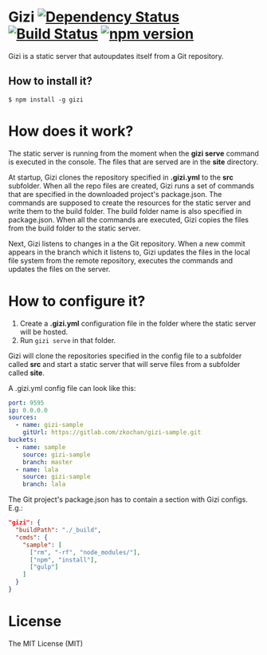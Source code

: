 Gizi [![Dependency Status](https://david-dm.org/zkochan/gizi/status.svg?style=flat)](https://david-dm.org/zkochan/gizi) [![Build Status](https://travis-ci.org/zkochan/gizi.svg?branch=master)](https://travis-ci.org/zkochan/gizi) [![npm version](https://badge.fury.io/js/gizi.svg)](http://badge.fury.io/js/gizi)
=====

Gizi is a static server that autoupdates itself from a Git repository.

## How to install it?

```
$ npm install -g gizi
```

# How does it work?

The static server is running from the moment when the **gizi serve** command is executed in the console. The files that are served are in the **site** directory.

At startup, Gizi clones the repository specified in **.gizi.yml** to the **src** subfolder. When all the repo files are created, Gizi runs a set of commands that are specified in the downloaded project's package.json. The commands are supposed to create the resources for the static server and write them to the build folder. The build folder name is also specified in package.json. When all the commands are executed, Gizi copies the files from the build folder to the static server.

Next, Gizi listens to changes in a the Git repository. When a new commit appears in the branch which it listens to, Gizi updates the files in the local file system from the remote repository, executes the commands and updates the files on the server.

# How to configure it?

1. Create a **.gizi.yml** configuration file in the folder where the static server will be hosted.
2. Run ``gizi serve`` in that folder.

Gizi will clone the repositories specified in the config file to a subfolder called **src** and start a static server that will serve files from a subfolder called **site**.

A .gizi.yml config file can look like this:
``` yaml
port: 9595
ip: 0.0.0.0
sources:
  - name: gizi-sample
    gitUrl: https://gitlab.com/zkochan/gizi-sample.git
buckets:
  - name: sample
    source: gizi-sample
    branch: master
  - name: lala
    source: gizi-sample
    branch: lala
```

The Git project's package.json has to contain a section with Gizi configs. E.g.:

``` json
"gizi": {
  "buildPath": "./_build",
  "cmds": {
    "sample": [
      ["rm", "-rf", "node_modules/"],
      ["npm", "install"],
      ["gulp"]
    ]
  }
}
```

License
========

The MIT License (MIT)

